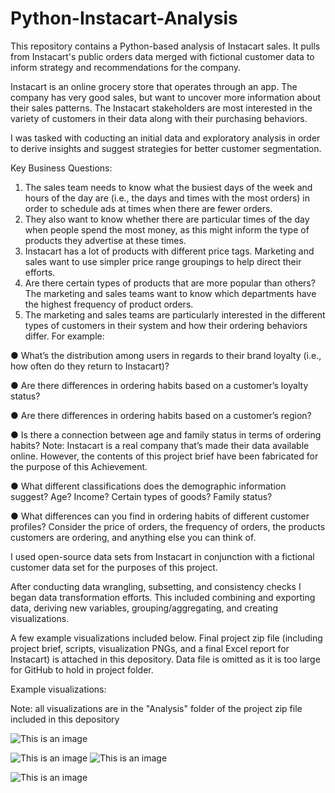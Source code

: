 # Python-Instacart-Analysis
This repository contains a Python-based analysis of Instacart sales. It pulls from Instacart's public orders data merged with fictional customer data to inform strategy and recommendations for the company. 

Instacart is an online grocery store that operates through an app. The company has very good sales, but want to uncover more information about their sales patterns. The Instacart stakeholders are most interested in the variety of customers in their data along with their purchasing behaviors.

I was tasked with coducting an initial data and exploratory analysis in order to derive insights and suggest strategies for better customer segmentation. 

Key Business Questions:
1. The sales team needs to know what the busiest days of the week and hours of the day
are (i.e., the days and times with the most orders) in order to schedule ads at times
when there are fewer orders.
2. They also want to know whether there are particular times of the day when people spend
the most money, as this might inform the type of products they advertise at these times.
3. Instacart has a lot of products with different price tags. Marketing and sales want to use
simpler price range groupings to help direct their efforts.
4. Are there certain types of products that are more popular than others? The marketing
and sales teams want to know which departments have the highest frequency of product
orders.
5. The marketing and sales teams are particularly interested in the different types of
customers in their system and how their ordering behaviors differ. For example:

● What’s the distribution among users in regards to their brand loyalty (i.e., how
often do they return to Instacart)?

● Are there differences in ordering habits based on a customer’s loyalty status?

● Are there differences in ordering habits based on a customer’s region?

● Is there a connection between age and family status in terms of ordering habits?
Note: Instacart is a real company that’s made their data available online. However, the contents of this project brief
have been fabricated for the purpose of this Achievement.

● What different classifications does the demographic information suggest? Age?
Income? Certain types of goods? Family status?

● What differences can you find in ordering habits of different customer profiles?
Consider the price of orders, the frequency of orders, the products customers are
ordering, and anything else you can think of.

I used open-source data sets from Instacart in conjunction with a fictional customer data set for the purposes of this project. 

After conducting data wrangling, subsetting, and consistency checks I began data transformation efforts. This included combining and exporting data, deriving new variables, grouping/aggregating, and creating visualizations. 

A few example visualizations included below. Final project zip file (including project brief, scripts, visualization PNGs, and a final Excel report for Instacart) is attached in this depository. Data file is omitted as it is too large for GitHub to hold in project folder. 

Example visualizations:

Note: all visualizations are in the "Analysis" folder of the project zip file included in this depository

![This is an image](https://user-images.githubusercontent.com/97590184/149243565-2244f056-1a80-4d93-8fb7-87012657e001.png)

![This is an image](https://user-images.githubusercontent.com/97590184/149243580-a17df7c5-456a-49a3-8b96-7796d837cd22.png)
![This is an image](https://user-images.githubusercontent.com/97590184/149243998-d30fa76b-facd-4afb-8352-fe27fde6f7a8.png)

![This is an image](https://user-images.githubusercontent.com/97590184/149243646-14bb96b3-fa26-4e18-906d-2c02542f55f6.PNG)
